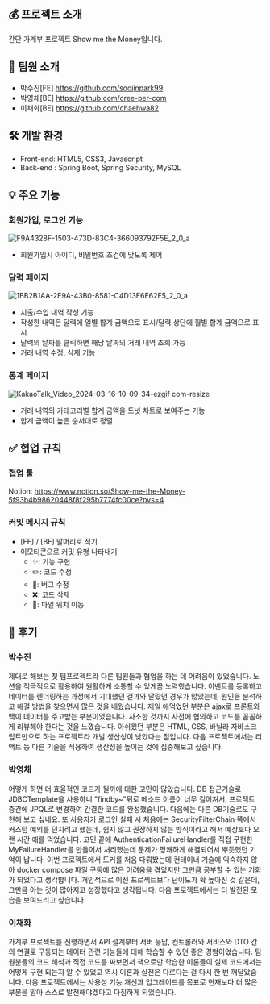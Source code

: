 ## 💰 프로젝트 소개

간단 가계부 프로젝트 Show me the Money입니다.

## 👥 팀원 소개

- 박수진[FE] <https://github.com/soojinpark99>
- 박영채[BE] <https://github.com/cree-per-com>
- 이채화[BE] <https://github.com/chaehwa82>

## 🛠️ 개발 환경

- Front-end: HTML5, CSS3, Javascript
- Back-end : Spring Boot, Spring Security, MySQL

## 💡 주요 기능

### 회원가입, 로그인 기능

![F9A4328F-1503-473D-83C4-366093792F5E_2_0_a](https://github.com/soojinpark99/ShowMeTheMoney/assets/154590790/32d6399e-c15d-4871-8693-4a501161c564)

- 회원가입시 아이디, 비밀번호 조건에 맞도록 제어

### 달력 페이지

![1BB2B1AA-2E9A-43B0-8581-C4D13E6E62F5_2_0_a](https://github.com/soojinpark99/ShowMeTheMoney/assets/154590790/d5f71cb4-5a4e-469c-a682-b4810fe83b2d)

- 지출/수입 내역 작성 기능
- 작성한 내역은 달력에 일별 합계 금액으로 표시/달력 상단에 월별 합계 금액으로 표시
- 달력의 날짜를 클릭하면 해당 날짜의 거래 내역 조회 가능
- 거래 내역 수정, 삭제 기능

### 통계 페이지

![KakaoTalk_Video_2024-03-16-10-09-34-ezgif com-resize](https://github.com/soojinpark99/ShowMeTheMoney/assets/154590790/85e7b6ac-e93b-440c-bc4a-49ae4e1e687f)

- 거래 내역의 카테고리별 합계 금액을 도넛 차트로 보여주는 기능
- 합계 금액이 높은 순서대로 정렬

## ✅ 협업 규칙

### 헙업 툴

Notion: <https://www.notion.so/Show-me-the-Money-5f93b4b98620448f8f295b7774fc00ce?pvs=4>

### 커밋 메시지 규칙

- [FE] / [BE] 말머리로 적기
- 이모티콘으로 커밋 유형 나타내기
  - ✨: 기능 구현
  - ✏️: 코드 수정
  - 🐞: 버그 수정
  - ❌: 코드 삭제
  - 📁: 파일 위치 이동

## 📝 후기

### 박수진

제대로 해보는 첫 팀프로젝트라 다른 팀원들과 협업을 하는 데 어려움이 있었습니다. 노션을 적극적으로 활용하여 원활하게 소통할 수 있게끔 노력했습니다. 이벤트를 등록하고 데이터를 렌더링하는 과정에서 기대했던 결과와 달랐던 경우가 많았는데, 원인을 분석하고 해결 방법을 찾으면서 많은 것을 배웠습니다. 제일 애먹었던 부분은 ajax로 프론트와 백이 데이터를 주고받는 부분이었습니다. 사소한 것까지 사전에 협의하고 코드를 꼼꼼하게 리뷰해야 한다는 것을 느꼈습니다. 아쉬웠던 부분은 HTML, CSS, 바닐라 자바스크립트만으로 하는 프로젝트라 개발 생산성이 낮았다는 점입니다. 다음 프로젝트에서는 리액트 등 다른 기술을 적용하여 생산성을 높이는 것에 집중해보고 싶습니다.

### 박영채

어떻게 하면 더 효율적인 코드가 될까에 대한 고민이 많았습니다. DB 접근기술로 JDBCTemplate을 사용하니 "findby~"뒤로 메소드 이름이 너무 길어져서, 프로젝트 중간에 JPQL로 변경하여 간결한 코드를 완성했습니다. 다음에는 다른 DB기술로도 구현해 보고 싶네요. 또 사용자가 로그인 실패 시 처음에는 SecurityFilterChain 쪽에서 커스텀 예외를 던지려고 했는데, 쉽지 않고 권장하지 않는 방식이라고 해서 예상보다 오랜 시간 애를 먹었습니다. 고민 끝에 AuthenticationFailureHandler를 직접 구현한 MyFailureHandler를 만들어서 처리했는데 문제가 명쾌하게 해결되어서 뿌듯했던 기억이 납니다. 이번 프로젝트에서 도커를 처음 다뤄봤는데 컨테이너 기술에 익숙하지 않아 docker compose 파일 구동에 많은 어려움을 겪었지만 그만큼 공부할 수 있는 기회가 되었다고 생각합니다. 개인적으로 이전 프로젝트보다 난이도가 확 높아진 것 같은데, 그만큼 아는 것이 많아지고 성장했다고 생각됩니다. 다음 프로젝트에서는 더 발전된 모습을 보여드리고 싶습니다.

### 이채화

가계부 프로젝트를 진행하면서 API 설계부터 서버 응답, 컨트롤러와 서비스와 DTO 간의 연결로 구동되는 데이터 관련 기능들에 대해 학습할 수 있던 좋은 경험이었습니다. 팀원분들의 코드 해석과 직접 코드를 짜보면서 책으로만 학습한 이론들이 실제 코드에서는 어떻게 구현 되는지 알 수 있었고 역시 이론과 실전은 다르다는 걸 다시 한 번 깨달았습니다. 다음 프로젝트에서는 사용성 기능 개선과 업그레이드를 목표로 현재보다 더 많은 부분을 맡아 스스로 발전해야겠다고 다짐하게 되었습니다.

